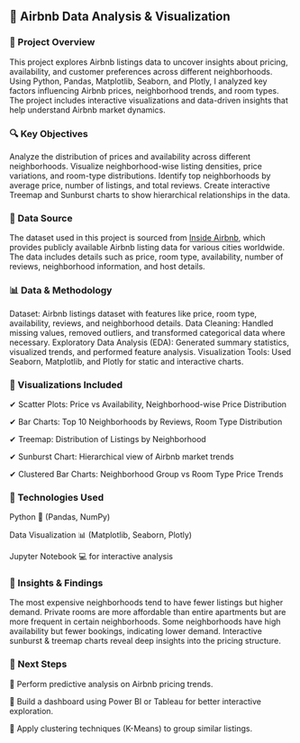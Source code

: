 ## 🏡 Airbnb Data Analysis & Visualization

### 📌 Project Overview
This project explores Airbnb listings data to uncover insights about pricing, availability, and customer preferences across different neighborhoods. Using Python, Pandas, Matplotlib, Seaborn, and Plotly, I analyzed key factors influencing Airbnb prices, neighborhood trends, and room types. The project includes interactive visualizations and data-driven insights that help understand Airbnb market dynamics.

### 🔍 Key Objectives
Analyze the distribution of prices and availability across different neighborhoods.
Visualize neighborhood-wise listing densities, price variations, and room-type distributions.
Identify top neighborhoods by average price, number of listings, and total reviews.
Create interactive Treemap and Sunburst charts to show hierarchical relationships in the data.

### 📂 Data Source
The dataset used in this project is sourced from [Inside Airbnb](http://insideairbnb.com/), which provides publicly available Airbnb listing data for various cities worldwide. The data includes details such as price, room type, availability, number of reviews, neighborhood information, and host details.

### 📊 Data & Methodology
Dataset: Airbnb listings dataset with features like price, room type, availability, reviews, and neighborhood details.
Data Cleaning: Handled missing values, removed outliers, and transformed categorical data where necessary.
Exploratory Data Analysis (EDA): Generated summary statistics, visualized trends, and performed feature analysis.
Visualization Tools: Used Seaborn, Matplotlib, and Plotly for static and interactive charts.

### 📌 Visualizations Included
✔ Scatter Plots: Price vs Availability, Neighborhood-wise Price Distribution

✔ Bar Charts: Top 10 Neighborhoods by Reviews, Room Type Distribution

✔ Treemap: Distribution of Listings by Neighborhood

✔ Sunburst Chart: Hierarchical view of Airbnb market trends

✔ Clustered Bar Charts: Neighborhood Group vs Room Type Price Trends

### 🚀 Technologies Used
Python 🐍 (Pandas, NumPy)

Data Visualization 📊 (Matplotlib, Seaborn, Plotly)

Jupyter Notebook 💻 for interactive analysis

### 📢 Insights & Findings
The most expensive neighborhoods tend to have fewer listings but higher demand.
Private rooms are more affordable than entire apartments but are more frequent in certain neighborhoods.
Some neighborhoods have high availability but fewer bookings, indicating lower demand.
Interactive sunburst & treemap charts reveal deep insights into the pricing structure.

### 📌 Next Steps
🔹 Perform predictive analysis on Airbnb pricing trends.

🔹 Build a dashboard using Power BI or Tableau for better interactive exploration.

🔹 Apply clustering techniques (K-Means) to group similar listings.
